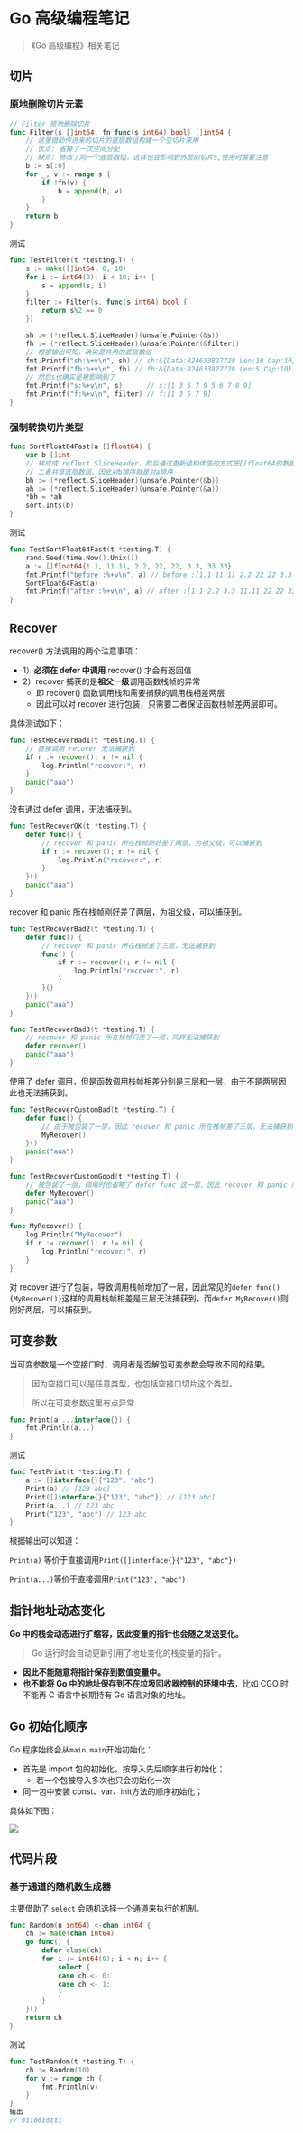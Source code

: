# Go 高级编程笔记

> 《Go 高级编程》相关笔记



## 切片

### 原地删除切片元素

```go
// Filter 原地删除切片
func Filter(s []int64, fn func(s int64) bool) []int64 {
	// 这里借助传进来的切片的底层数组构建一个空切片来用
	// 优点: 省掉了一次空间分配
	// 缺点: 修改了同一个底层数组，这样也会影响到外层的切片s,使用时需要注意
	b := s[:0]
	for _, v := range s {
		if !fn(v) {
			b = append(b, v)
		}
	}
	return b
}
```

测试

```go
func TestFilter(t *testing.T) {
	s := make([]int64, 0, 10)
	for i := int64(0); i < 10; i++ {
		s = append(s, i)
	}
	filter := Filter(s, func(s int64) bool {
		return s%2 == 0
	})

	sh := (*reflect.SliceHeader)(unsafe.Pointer(&s))
	fh := (*reflect.SliceHeader)(unsafe.Pointer(&filter))
	// 根据输出可知，确实是共用的底层数组
	fmt.Printf("sh:%+v\n", sh) // sh:&{Data:824633827728 Len:10 Cap:10}
	fmt.Printf("fh:%+v\n", fh) // fh:&{Data:824633827728 Len:5 Cap:10}
	// 然后s也确实是被影响到了
	fmt.Printf("s:%+v\n", s)      // s:[1 3 5 7 9 5 6 7 8 9]
	fmt.Printf("f:%+v\n", filter) // f:[1 3 5 7 9]
}
```



### 强制转换切片类型

```go
func SortFloat64Fast(a []float64) {
	var b []int
	// 转成成 reflect.SliceHeader，然后通过更新结构体值的方式把[]float64的数据赋值给[]int
	// 二者共享底层数组，因此对b排序就是对a排序
	bh := (*reflect.SliceHeader)(unsafe.Pointer(&b))
	ah := (*reflect.SliceHeader)(unsafe.Pointer(&a))
	*bh = *ah
	sort.Ints(b)
}
```

测试

```go
func TestSortFloat64Fast(t *testing.T) {
	rand.Seed(time.Now().Unix())
	a := []float64{1.1, 11.11, 2.2, 22, 22, 3.3, 33.33}
	fmt.Printf("before :%+v\n", a) // before :[1.1 11.11 2.2 22 22 3.3 33.33]
	SortFloat64Fast(a)
	fmt.Printf("after :%+v\n", a) // after :[1.1 2.2 3.3 11.11 22 22 33.33]
}
```



## Recover

recover() 方法调用的两个注意事项：

* 1）**必须在 defer 中调用** recover() 才会有返回值
* 2）recover 捕获的是**祖父一级**调用函数栈帧的异常
  * 即 recover() 函数调用栈和需要捕获的调用栈相差两层
  * 因此可以对 recover 进行包装，只需要二者保证函数栈帧差两层即可。

具体测试如下：

```go
func TestRecoverBad1(t *testing.T) {
	// 直接调用 recover 无法捕获到
	if r := recover(); r != nil {
		log.Println("recover:", r)
	}
	panic("aaa")
}
```

没有通过 defer 调用，无法捕获到。



```go
func TestRecoverOK(t *testing.T) {
	defer func() {
		// recover 和 panic 所在栈帧刚好差了两层，为祖父级，可以捕获到
		if r := recover(); r != nil {
			log.Println("recover:", r)
		}
	}()
	panic("aaa")
}
```

recover 和 panic 所在栈帧刚好差了两层，为祖父级，可以捕获到。



```go
func TestRecoverBad2(t *testing.T) {
	defer func() {
		// recover 和 panic 所在栈帧差了三层，无法捕获到
		func() {
			if r := recover(); r != nil {
				log.Println("recover:", r)
			}
		}()
	}()
	panic("aaa")
}

func TestRecoverBad3(t *testing.T) {
	// recover 和 panic 所在栈帧只差了一层，同样无法捕获到
	defer recover()
	panic("aaa")
}
```

使用了 defer 调用，但是函数调用栈帧相差分别是三层和一层，由于不是两层因此也无法捕获到。



```go
func TestRecoverCustomBad(t *testing.T) {
	defer func() {
		// 由于被包装了一层，因此 recover 和 panic 所在栈帧差了三层，无法捕获到
		MyRecover()
	}()
	panic("aaa")
}

func TestRecoverCustomGood(t *testing.T) {
	// 被包装了一层，调用时也省略了 defer func 这一层，因此 recover 和 panic 所在栈帧差了两层，可以捕获到
	defer MyRecover()
	panic("aaa")
}

func MyRecover() {
	log.Println("MyRecover")
	if r := recover(); r != nil {
		log.Println("recover:", r)
	}
}
```

对 recover 进行了包装，导致调用栈帧增加了一层，因此常见的`defer func() {MyRecover()}`这样的调用栈帧相差是三层无法捕获到，而`defer MyRecover()`则刚好两层，可以捕获到。



## 可变参数

当可变参数是一个空接口时，调用者是否解包可变参数会导致不同的结果。

> 因为空接口可以是任意类型，也包括空接口切片这个类型。
>
> 所以在可变参数这里有点异常



```go
func Print(a ...interface{}) {
	fmt.Println(a...)
}

```

测试

```go
func TestPrint(t *testing.T) {
	a := []interface{}{"123", "abc"}
	Print(a) // [123 abc]
	Print([]interface{}{"123", "abc"}) // [123 abc]
	Print(a...) // 123 abc 
	Print("123", "abc") // 123 abc 
}
```

根据输出可以知道：

`Print(a)` 等价于直接调用`Print([]interface{}{"123", "abc"})`

`Print(a...)`等价于直接调用`Print("123", "abc")`



## 指针地址动态变化

**Go 中的栈会动态进行扩缩容，因此变量的指针也会随之发送变化。**

> Go 运行时会自动更新引用了地址变化的栈变量的指针。

* **因此不能随意将指针保存到数值变量中。**
* **也不能将 Go 中的地址保存到不在垃圾回收器控制的环境中去**，比如 CGO 时不能再 C 语言中长期持有 Go 语言对象的地址。





## Go 初始化顺序

Go 程序始终会从`main.main`开始初始化：

* 首先是 import 包的初始化，按导入先后顺序进行初始化；
  * 若一个包被导入多次也只会初始化一次
* 同一包中安装 const、var、init方法的顺序初始化；

具体如下图：

![](assets/Go初始化顺序.jpg)



## 代码片段

### 基于通道的随机数生成器

主要借助了 `select` 会随机选择一个通道来执行的机制。

```go
func Random(n int64) <-chan int64 {
	ch := make(chan int64)
	go func() {
		defer close(ch)
		for i := int64(0); i < n; i++ {
			select {
			case ch <- 0:
			case ch <- 1:
			}
		}
	}()
	return ch
}
```

测试

```go
func TestRandom(t *testing.T) {
	ch := Random(10)
	for v := range ch {
		fmt.Println(v)
	}
}
输出
// 0110010111
```

